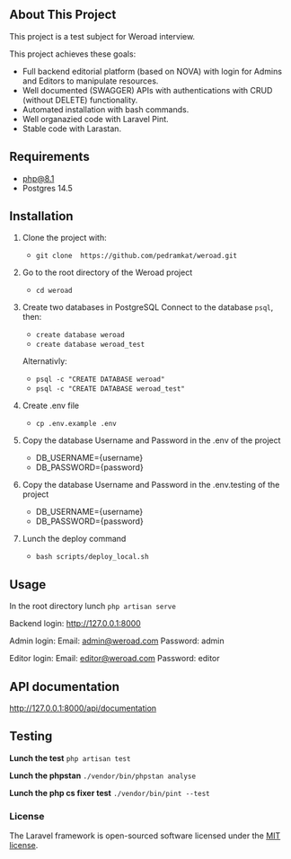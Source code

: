 ## About This Project

This project is a test subject for Weroad interview.

This project achieves these goals:
- Full backend editorial platform (based on NOVA) with login for Admins and Editors to manipulate resources.
- Well documented (SWAGGER) APIs with authentications with CRUD (without DELETE) functionality.
- Automated installation with bash commands.
- Well organazied code with Laravel Pint.
- Stable code with Larastan.

## Requirements
- php@8.1
- Postgres 14.5

## Installation

1. Clone the project with:
    - `git clone  https://github.com/pedramkat/weroad.git`
2. Go to the root directory of the Weroad project
    - `cd weroad`
3. Create two databases in PostgreSQL
    Connect to the database `psql`, then:
    - `create database weroad`
    - `create database weroad_test`
    
    Alternativly:
    - `psql -c "CREATE DATABASE weroad"`
    - `psql -c "CREATE DATABASE weroad_test"`
4. Create .env file
    - `cp .env.example .env`
4. Copy the database Username and Password in the .env of the project
    - DB_USERNAME={username}
    - DB_PASSWORD={password}
4. Copy the database Username and Password in the .env.testing of the project
    - DB_USERNAME={username}
    - DB_PASSWORD={password} 
5. Lunch the deploy command
    - `bash scripts/deploy_local.sh`
## Usage
In the root directory lunch
`php artisan serve`

Backend login:
http://127.0.0.1:8000

Admin login:
Email: admin@weroad.com
Password: admin

Editor login:
Email: editor@weroad.com
Password: editor

## API documentation
http://127.0.0.1:8000/api/documentation
## Testing

**Lunch the test**
`php artisan test`

**Lunch the phpstan**
`./vendor/bin/phpstan analyse`

**Lunch the php cs fixer test**
`./vendor/bin/pint --test`

### License

The Laravel framework is open-sourced software licensed under the [MIT license](https://opensource.org/licenses/MIT).
